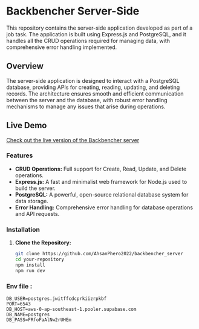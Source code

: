 # Backbencher Server-Side

This repository contains the server-side application developed as part of a job task. The application is built using Express.js and PostgreSQL, and it handles all the CRUD operations required for managing data, with comprehensive error handling implemented.

## Overview

The server-side application is designed to interact with a PostgreSQL database, providing APIs for creating, reading, updating, and deleting records. The architecture ensures smooth and efficient communication between the server and the database, with robust error handling mechanisms to manage any issues that arise during operations.

## Live Demo

[Check out the live version of the Backbencher server](https://backbencher-server.vercel.app)

### Features

- **CRUD Operations:** Full support for Create, Read, Update, and Delete operations.
- **Express.js:** A fast and minimalist web framework for Node.js used to build the server.
- **PostgreSQL:** A powerful, open-source relational database system for data storage.
- **Error Handling:** Comprehensive error handling for database operations and API requests.

### Installation

1. **Clone the Repository:**

   ```bash
   git clone https://github.com/AhsanPhero2022/backbencher_server
   cd your-repository
   npm install
   npm run dev
   ```

### Env file :

```
DB_USER=postgres.jwitffcdcprkiizrpkbf
PORT=6543
DB_HOST=aws-0-ap-southeast-1.pooler.supabase.com
DB_NAME=postgres
DB_PASS=FRfoFaAlNw2rUHEm
```
